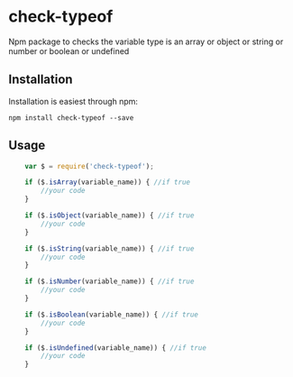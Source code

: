 # check-typeof

Npm package to checks the variable type is an array or object or string or number or boolean or undefined

## Installation

Installation is easiest through npm:

`npm install check-typeof --save`

## Usage

```js
    var $ = require('check-typeof');

    if ($.isArray(variable_name)) { //if true
        //your code
    }

    if ($.isObject(variable_name)) { //if true
        //your code
    }

    if ($.isString(variable_name)) { //if true
        //your code
    }

    if ($.isNumber(variable_name)) { //if true
        //your code
    }

    if ($.isBoolean(variable_name)) { //if true
        //your code
    }

    if ($.isUndefined(variable_name)) { //if true
        //your code
    }

```


